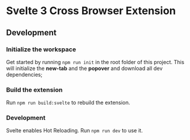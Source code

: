 # Svelte 3 Cross Browser Extension

## Development

### Initialize the workspace

Get started by running `npm run init` in the root folder of this project.
This will initialize the **new-tab** and the **popover** and download all dev dependencies;

### Build the extension

Run `npm run build:svelte` to rebuild the extension.

### Development

Svelte enables Hot Reloading. Run `npm run dev` to use it.